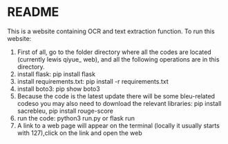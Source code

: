 # README

This is a website containing OCR and text extraction function. To run this website:

1. First of all, go to the folder directory where all the codes are located (currently lewis qiyue_ web), and all the following operations are in this directory.
2. install flask: pip install flask
3. install requirements.txt: pip install -r requirements.txt
4. install boto3: pip show boto3
5. Because the code is the latest update there will be some bleu-related codeso you may also need to download the relevant libraries: pip install sacrebleu, pip install rouge-score
6. run the code: python3 run.py or flask run
7. A link to a web page will appear on the terminal (locally it usually starts with 127),click on the link and open the web